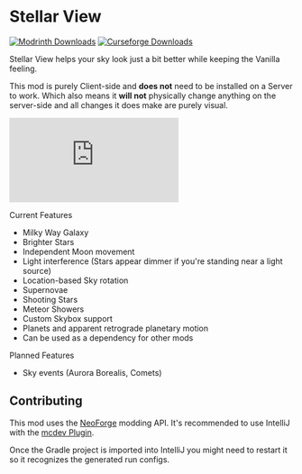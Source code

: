 # Stellar View
[![Modrinth Downloads](https://img.shields.io/modrinth/dt/Iairjv0A?style=for-the-badge&logo=modrinth&label=Modrinth)](https://modrinth.com/mod/stellarview)
[![Curseforge Downloads](https://cf.way2muchnoise.eu/865273.svg?badge_style=for_the_badge)](https://www.curseforge.com/minecraft/mc-mods/stellarview)

Stellar View helps your sky look just a bit better while keeping the Vanilla feeling.

This mod is purely Client-side and **does not** need to be installed on a Server to work.
Which also means it **will not** physically change anything on the server-side and all changes it does make are purely visual.

<iframe src="https://www.youtube-nocookie.com/embed/asiFL_mAE4M?si=IwrAzAAkvYSCbqsP" title="YouTube video player" frameborder="0" allow="accelerometer; autoplay; clipboard-write; encrypted-media; gyroscope; picture-in-picture; web-share" referrerpolicy="strict-origin-when-cross-origin" allowfullscreen></iframe>

Current Features

- Milky Way Galaxy 
- Brighter Stars
- Independent Moon movement
- Light interference (Stars appear dimmer if you're standing near a light source)
- Location-based Sky rotation
- Supernovae
- Shooting Stars
- Meteor Showers
- Custom Skybox support
- Planets and apparent retrograde planetary motion
- Can be used as a dependency for other mods

Planned Features

- Sky events (Aurora Borealis, Comets)

## Contributing

This mod uses the [NeoForge](https://neoforged.net) modding API.
It's recommended to use IntelliJ with the [mcdev Plugin](https://mcdev.io).

Once the Gradle project is imported into IntelliJ you might need to restart it
so it recognizes the generated run configs.